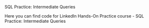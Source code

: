 SQL Practice: Intermediate Queries

Here you can find code for LinkedIn Hands-On Practice course - SQL Practice: Intermediate Queries
